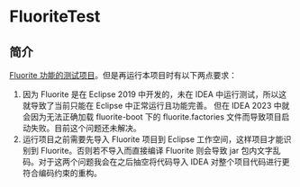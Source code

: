 # FluoriteTest

## 简介

[Fluorite 功能的测试项目](https://gitee.com/azurite_y/Fluorite)。但是再运行本项目时有以下两点要求：
1. 因为 Fluorite 是在 Eclipse 2019 中开发的，未在 IDEA 中运行测试，所以这就导致了当前只能在 Eclipse 中正常运行且功能完善。 但在 IDEA 2023 中就会因为无法正确加载 fluorite-boot 下的 fluorite.factories 文件而导致项目启动失败。目前这个问题还未解决。
2. 运行项目之前需要先导入  Fluorite 项目到 Eclipse 工作空间，这样项目才能识别到 Fluorite。否则若不导入而直接编译 Fluorite 则会导致 jar 包内文字乱码。对于这两个问题我会在之后抽空将代码导入 IDEA 对整个项目代码进行更符合编码约束的重构。